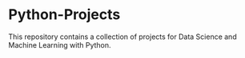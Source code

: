 # Python-Projects

This repository contains a collection of projects for Data Science and Machine Learning with Python. 
